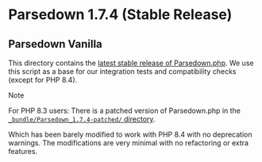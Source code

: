 # Parsedown 1.7.4 (Stable Release)

## Parsedown Vanilla

This directory contains the [latest stable release of Parsedown.php](https://github.com/erusev/parsedown/releases/latest). We use this script as a base for our integration tests and compatibility checks (except for PHP 8.4).

> [!NOTE]
> For PHP 8.3 users: There is a patched version of Parsedown.php in the [`_bundle/Parsedown_1.7.4-patched/` directory](../Parsedown_1.7.4-patched/).
>
> Which has been barely modified to work with PHP 8.4 with no deprecation warnings. The modifications are very minimal with no refactoring or extra features.
